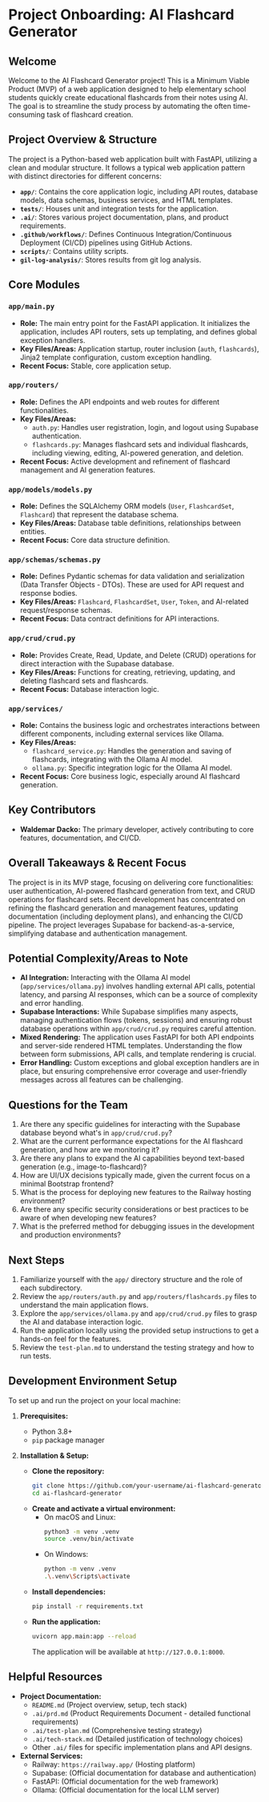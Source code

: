 # Project Onboarding: AI Flashcard Generator

## Welcome

Welcome to the AI Flashcard Generator project! This is a Minimum Viable Product (MVP) of a web application designed to help elementary school students quickly create educational flashcards from their notes using AI. The goal is to streamline the study process by automating the often time-consuming task of flashcard creation.

## Project Overview & Structure

The project is a Python-based web application built with FastAPI, utilizing a clean and modular structure. It follows a typical web application pattern with distinct directories for different concerns:

*   **`app/`**: Contains the core application logic, including API routes, database models, data schemas, business services, and HTML templates.
*   **`tests/`**: Houses unit and integration tests for the application.
*   **`.ai/`**: Stores various project documentation, plans, and product requirements.
*   **`.github/workflows/`**: Defines Continuous Integration/Continuous Deployment (CI/CD) pipelines using GitHub Actions.
*   **`scripts/`**: Contains utility scripts.
*   **`gil-log-analysis/`**: Stores results from git log analysis.

## Core Modules

### `app/main.py`

-   **Role:** The main entry point for the FastAPI application. It initializes the application, includes API routers, sets up templating, and defines global exception handlers.
-   **Key Files/Areas:** Application startup, router inclusion (`auth`, `flashcards`), Jinja2 template configuration, custom exception handling.
-   **Recent Focus:** Stable, core application setup.

### `app/routers/`

-   **Role:** Defines the API endpoints and web routes for different functionalities.
-   **Key Files/Areas:**
    *   `auth.py`: Handles user registration, login, and logout using Supabase authentication.
    *   `flashcards.py`: Manages flashcard sets and individual flashcards, including viewing, editing, AI-powered generation, and deletion.
-   **Recent Focus:** Active development and refinement of flashcard management and AI generation features.

### `app/models/models.py`

-   **Role:** Defines the SQLAlchemy ORM models (`User`, `FlashcardSet`, `Flashcard`) that represent the database schema.
-   **Key Files/Areas:** Database table definitions, relationships between entities.
-   **Recent Focus:** Core data structure definition.

### `app/schemas/schemas.py`

-   **Role:** Defines Pydantic schemas for data validation and serialization (Data Transfer Objects - DTOs). These are used for API request and response bodies.
-   **Key Files/Areas:** `Flashcard`, `FlashcardSet`, `User`, `Token`, and AI-related request/response schemas.
-   **Recent Focus:** Data contract definitions for API interactions.

### `app/crud/crud.py`

-   **Role:** Provides Create, Read, Update, and Delete (CRUD) operations for direct interaction with the Supabase database.
-   **Key Files/Areas:** Functions for creating, retrieving, updating, and deleting flashcard sets and flashcards.
-   **Recent Focus:** Database interaction logic.

### `app/services/`

-   **Role:** Contains the business logic and orchestrates interactions between different components, including external services like Ollama.
-   **Key Files/Areas:**
    *   `flashcard_service.py`: Handles the generation and saving of flashcards, integrating with the Ollama AI model.
    *   `ollama.py`: Specific integration logic for the Ollama AI model.
-   **Recent Focus:** Core business logic, especially around AI flashcard generation.

## Key Contributors

*   **Waldemar Dacko:** The primary developer, actively contributing to core features, documentation, and CI/CD.

## Overall Takeaways & Recent Focus

The project is in its MVP stage, focusing on delivering core functionalities: user authentication, AI-powered flashcard generation from text, and CRUD operations for flashcard sets. Recent development has concentrated on refining the flashcard generation and management features, updating documentation (including deployment plans), and enhancing the CI/CD pipeline. The project leverages Supabase for backend-as-a-service, simplifying database and authentication management.

## Potential Complexity/Areas to Note

*   **AI Integration:** Interacting with the Ollama AI model (`app/services/ollama.py`) involves handling external API calls, potential latency, and parsing AI responses, which can be a source of complexity and error handling.
*   **Supabase Interactions:** While Supabase simplifies many aspects, managing authentication flows (tokens, sessions) and ensuring robust database operations within `app/crud/crud.py` requires careful attention.
*   **Mixed Rendering:** The application uses FastAPI for both API endpoints and server-side rendered HTML templates. Understanding the flow between form submissions, API calls, and template rendering is crucial.
*   **Error Handling:** Custom exceptions and global exception handlers are in place, but ensuring comprehensive error coverage and user-friendly messages across all features can be challenging.

## Questions for the Team

1.  Are there any specific guidelines for interacting with the Supabase database beyond what's in `app/crud/crud.py`?
2.  What are the current performance expectations for the AI flashcard generation, and how are we monitoring it?
3.  Are there any plans to expand the AI capabilities beyond text-based generation (e.g., image-to-flashcard)?
4.  How are UI/UX decisions typically made, given the current focus on a minimal Bootstrap frontend?
5.  What is the process for deploying new features to the Railway hosting environment?
6.  Are there any specific security considerations or best practices to be aware of when developing new features?
7.  What is the preferred method for debugging issues in the development and production environments?

## Next Steps

1.  Familiarize yourself with the `app/` directory structure and the role of each subdirectory.
2.  Review the `app/routers/auth.py` and `app/routers/flashcards.py` files to understand the main application flows.
3.  Explore the `app/services/ollama.py` and `app/crud/crud.py` files to grasp the AI and database interaction logic.
4.  Run the application locally using the provided setup instructions to get a hands-on feel for the features.
5.  Review the `test-plan.md` to understand the testing strategy and how to run tests.

## Development Environment Setup

To set up and run the project on your local machine:

1.  **Prerequisites:**
    *   Python 3.8+
    *   `pip` package manager

2.  **Installation & Setup:**
    *   **Clone the repository:**
        ```sh
        git clone https://github.com/your-username/ai-flashcard-generator.git
        cd ai-flashcard-generator
        ```
    *   **Create and activate a virtual environment:**
        *   On macOS and Linux:
            ```sh
            python3 -m venv .venv
            source .venv/bin/activate
            ```
        *   On Windows:
            ```sh
            python -m venv .venv
            .\.venv\Scripts\activate
            ```
    *   **Install dependencies:**
        ```sh
        pip install -r requirements.txt
        ```
    *   **Run the application:**
        ```sh
        uvicorn app.main:app --reload
        ```
        The application will be available at `http://127.0.0.1:8000`.

## Helpful Resources

*   **Project Documentation:**
    *   `README.md` (Project overview, setup, tech stack)
    *   `.ai/prd.md` (Product Requirements Document - detailed functional requirements)
    *   `.ai/test-plan.md` (Comprehensive testing strategy)
    *   `.ai/tech-stack.md` (Detailed justification of technology choices)
    *   Other `.ai/` files for specific implementation plans and API designs.
*   **External Services:**
    *   Railway: `https://railway.app/` (Hosting platform)
    *   Supabase: (Official documentation for database and authentication)
    *   FastAPI: (Official documentation for the web framework)
    *   Ollama: (Official documentation for the local LLM server)